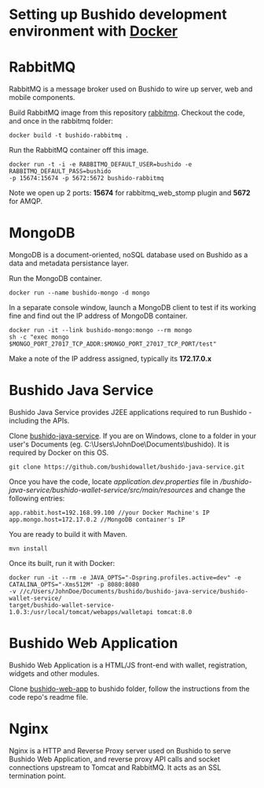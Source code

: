 # Setting up Bushido development environment with [Docker](http://www.docker.com)

# RabbitMQ

RabbitMQ is a message broker used on Bushido to wire up server, web and mobile components.

Build RabbitMQ image from this repository [rabbitmq](https://github.com/bushidowallet/rabbitmq). Checkout the code, and once in the rabbitmq folder:
```
docker build -t bushido-rabbitmq .
```
Run the RabbitMQ container off this image.
```
docker run -t -i -e RABBITMQ_DEFAULT_USER=bushido -e RABBITMQ_DEFAULT_PASS=bushido
-p 15674:15674 -p 5672:5672 bushido-rabbitmq
```
Note we open up 2 ports: **15674** for rabbitmq_web_stomp plugin and **5672** for AMQP.

# MongoDB

MongoDB is a document-oriented, noSQL database used on Bushido as a data and metadata persistance layer.

Run the MongoDB container.
```
docker run --name bushido-mongo -d mongo
```
In a separate console window, launch a MongoDB client to test if its working fine and find out the IP address of MongoDB container.
```
docker run -it --link bushido-mongo:mongo --rm mongo 
sh -c "exec mongo $MONGO_PORT_27017_TCP_ADDR:$MONGO_PORT_27017_TCP_PORT/test"
```
Make a note of the IP address assigned, typically its **172.17.0.x** 

# Bushido Java Service

Bushido Java Service provides J2EE applications required to run Bushido - including the APIs.

Clone [bushido-java-service](https://github.com/bushidowallet/bushido-java-service). If you are on Windows, clone to a folder in your user's Documents (eg. C:\Users\JohnDoe\Documents\bushido). It is required by Docker on this OS.
```
git clone https://github.com/bushidowallet/bushido-java-service.git
```
Once you have the code, locate *application.dev.properties* file in */bushido-java-service/bushido-wallet-service/src/main/resources* and change the following entries:
```
app.rabbit.host=192.168.99.100 //your Docker Machine's IP
app.mongo.host=172.17.0.2 //MongoDB container's IP
```
You are ready to build it with Maven.
```
mvn install
```
Once its built, run it with Docker:
```
docker run -it --rm -e JAVA_OPTS="-Dspring.profiles.active=dev" -e CATALINA_OPTS="-Xms512M" -p 8080:8080 
-v //c/Users/JohnDoe/Documents/bushido/bushido-java-service/bushido-wallet-service/
target/bushido-wallet-service-1.0.3:/usr/local/tomcat/webapps/walletapi tomcat:8.0
```
# Bushido Web Application 

Bushido Web Application is a HTML/JS front-end with wallet, registration, widgets and other modules.

Clone [bushido-web-app](https://github.com/bushidowallet/bushido-web-app) to bushido folder, follow the instructions from the code repo's readme file.

# Nginx

Nginx is a HTTP and Reverse Proxy server used on Bushido to serve Bushido Web Application, and reverse proxy API calls and socket connections upstream to Tomcat and RabbitMQ. It acts as an SSL termination point.
